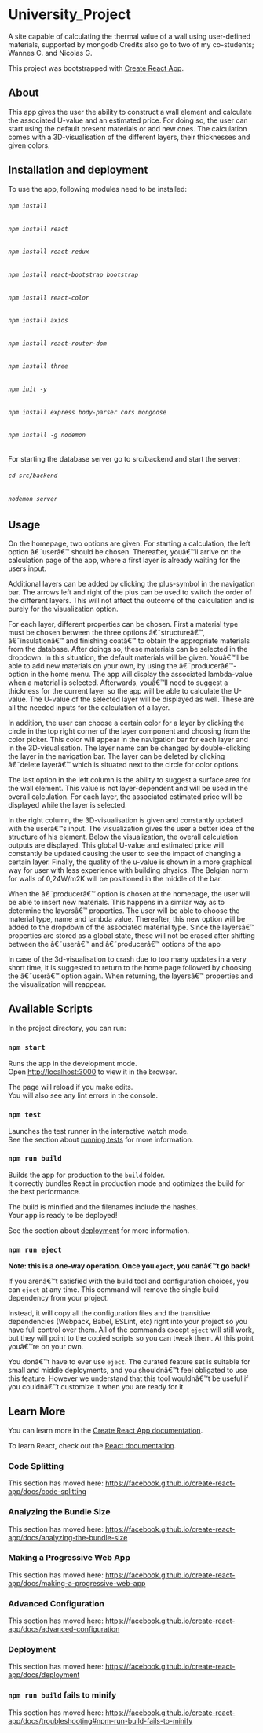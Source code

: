 # University_Project
A site capable of calculating the thermal value of a wall using user-defined materials, supported by mongodb
Credits also go to two of my co-students; Wannes C. and Nicolas G.

This project was bootstrapped with [Create React App](https://github.com/facebook/create-react-app).

## About

This app gives the user the ability to construct a wall element and calculate the associated U-value and an estimated price. For doing so, the user can start using the default present materials or add new ones. The calculation comes with a 3D-visualisation of the different layers, their thicknesses and given colors.

## Installation and deployment

To use the app, following modules need to be installed:
###### `npm install`
###### `npm install react`
###### `npm install react-redux`
###### `npm install react-bootstrap bootstrap`
###### `npm install react-color`
###### `npm install axios`
###### `npm install react-router-dom`
###### `npm install three`
###### `npm init -y`
###### `npm install express body-parser cors mongoose`
###### `npm install -g nodemon`

For starting the database server go to src/backend and start the server:

###### `cd src/backend`
###### `nodemon server`


## Usage

On the homepage, two options are given. For starting a calculation, the left option â€˜userâ€™ should be chosen. Thereafter, youâ€™ll arrive on the calculation page of the app, where a first layer is already waiting for the users input.

Additional layers can be added by clicking the plus-symbol in the navigation bar. The arrows left and right of the plus can be used to switch the order of the different layers. This will not affect the outcome of the calculation and is purely for the visualization option.

For each layer, different properties can be chosen. 
First a material type must be chosen between the three options â€˜structureâ€™, â€˜insulationâ€™ and finishing coatâ€™ to obtain the appropriate materials from the database. After doings so, these materials can be selected in the dropdown. In this situation, the default materials will be given. Youâ€™ll be able to add new materials on your own, by using the â€˜producerâ€™-option in the home menu. The app will display the associated lambda-value when a material is selected.
Afterwards, youâ€™ll need to suggest a thickness for the current layer so the app will be able to calculate the U-value. The U-value of the selected layer will be displayed as well. These are all the needed inputs for the calculation of a layer.

In addition, the user can choose a certain color for a layer by clicking the circle in the top right corner of the layer component and choosing from the color picker. This color will appear in the navigation bar for each layer and in the 3D-visualisation. The layer name can be changed by double-clicking the layer in the navigation bar. The layer can be deleted by clicking â€˜delete layerâ€™ which is situated next to the circle for color options.

The last option in the left column is the ability to suggest a surface area for the wall element. This value is not layer-dependent and will be used in the overall calculation. For each layer, the associated estimated price will be displayed while the layer is selected.


In the right column, the 3D-visualisation is given and constantly updated with the userâ€™s input. The visualization gives the user a better idea of the structure of his element. 
Below the visualization, the overall calculation outputs are displayed. This global U-value and estimated price will constantly be updated causing the user to see the impact of changing a certain layer. Finally, the quality of the u-value is shown in a more graphical way for user with less experience with building physics. The Belgian norm for walls of 0,24W/m2K will be positioned in the middle of the bar.

When the â€˜producerâ€™ option is chosen at the homepage, the user will be able to insert new materials. This happens in a similar way as to determine the layersâ€™ properties. The user will be able to choose the material type, name and lambda value. Thereafter, this new option will be added to the dropdown of the associated material type. Since the layersâ€™ properties are stored as a global state, these will not be erased after shifting between the â€˜userâ€™ and â€˜producerâ€™ options of the app

In case of the 3d-visualisation to crash due to too many updates in a very short time, it is suggested to return to the home page followed by choosing the â€˜userâ€™ option again. When returning, the layersâ€™ properties and the visualization will reappear.



## Available Scripts

In the project directory, you can run:

### `npm start`

Runs the app in the development mode.<br />
Open [http://localhost:3000](http://localhost:3000) to view it in the browser.

The page will reload if you make edits.<br />
You will also see any lint errors in the console.

### `npm test`

Launches the test runner in the interactive watch mode.<br />
See the section about [running tests](https://facebook.github.io/create-react-app/docs/running-tests) for more information.

### `npm run build`

Builds the app for production to the `build` folder.<br />
It correctly bundles React in production mode and optimizes the build for the best performance.

The build is minified and the filenames include the hashes.<br />
Your app is ready to be deployed!

See the section about [deployment](https://facebook.github.io/create-react-app/docs/deployment) for more information.

### `npm run eject`

**Note: this is a one-way operation. Once you `eject`, you canâ€™t go back!**

If you arenâ€™t satisfied with the build tool and configuration choices, you can `eject` at any time. This command will remove the single build dependency from your project.

Instead, it will copy all the configuration files and the transitive dependencies (Webpack, Babel, ESLint, etc) right into your project so you have full control over them. All of the commands except `eject` will still work, but they will point to the copied scripts so you can tweak them. At this point youâ€™re on your own.

You donâ€™t have to ever use `eject`. The curated feature set is suitable for small and middle deployments, and you shouldnâ€™t feel obligated to use this feature. However we understand that this tool wouldnâ€™t be useful if you couldnâ€™t customize it when you are ready for it.

## Learn More

You can learn more in the [Create React App documentation](https://facebook.github.io/create-react-app/docs/getting-started).

To learn React, check out the [React documentation](https://reactjs.org/).

### Code Splitting

This section has moved here: https://facebook.github.io/create-react-app/docs/code-splitting

### Analyzing the Bundle Size

This section has moved here: https://facebook.github.io/create-react-app/docs/analyzing-the-bundle-size

### Making a Progressive Web App

This section has moved here: https://facebook.github.io/create-react-app/docs/making-a-progressive-web-app

### Advanced Configuration

This section has moved here: https://facebook.github.io/create-react-app/docs/advanced-configuration

### Deployment

This section has moved here: https://facebook.github.io/create-react-app/docs/deployment

### `npm run build` fails to minify

This section has moved here: https://facebook.github.io/create-react-app/docs/troubleshooting#npm-run-build-fails-to-minify
